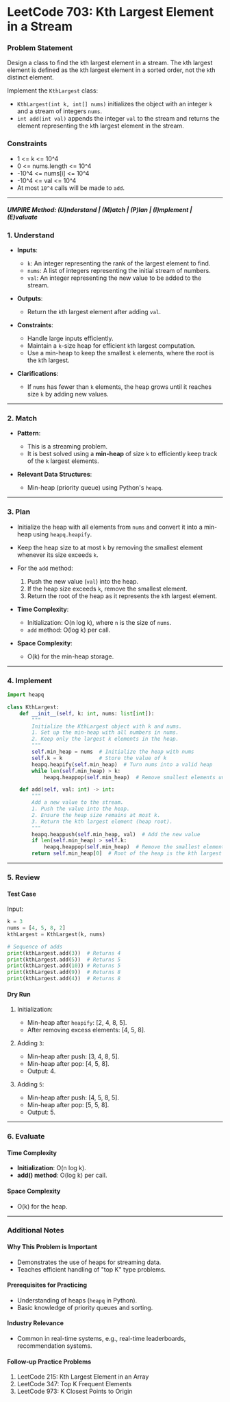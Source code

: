 # LeetCode 703: Kth Largest Element in a Stream

### Problem Statement

Design a class to find the `k`th largest element in a stream. The `k`th largest element is defined as the `k`th largest element in a sorted order, not the `k`th distinct element.

Implement the `KthLargest` class:
- `KthLargest(int k, int[] nums)` initializes the object with an integer `k` and a stream of integers `nums`.
- `int add(int val)` appends the integer `val` to the stream and returns the element representing the `k`th largest element in the stream.

### Constraints
- 1 <= k <= 10^4
- 0 <= nums.length <= 10^4
- -10^4 <= nums[i] <= 10^4
- -10^4 <= val <= 10^4
- At most `10^4` calls will be made to `add`.

---

##### UMPIRE Method: (U)nderstand | (M)atch | (P)lan | (I)mplement | (E)valuate

### 1. Understand
- **Inputs**:
  - `k`: An integer representing the rank of the largest element to find.
  - `nums`: A list of integers representing the initial stream of numbers.
  - `val`: An integer representing the new value to be added to the stream.
  
- **Outputs**:
  - Return the `k`th largest element after adding `val`.

- **Constraints**:
  - Handle large inputs efficiently.
  - Maintain a `k`-size heap for efficient `k`th largest computation.
  - Use a min-heap to keep the smallest `k` elements, where the root is the `k`th largest.

- **Clarifications**:
  - If `nums` has fewer than `k` elements, the heap grows until it reaches size `k` by adding new values.

---

### 2. Match
- **Pattern**:
  - This is a streaming problem.
  - It is best solved using a **min-heap** of size `k` to efficiently keep track of the `k` largest elements.
  
- **Relevant Data Structures**:
  - Min-heap (priority queue) using Python's `heapq`.

---

### 3. Plan
- Initialize the heap with all elements from `nums` and convert it into a min-heap using `heapq.heapify`.
- Keep the heap size to at most `k` by removing the smallest element whenever its size exceeds `k`.
- For the `add` method:
  1. Push the new value (`val`) into the heap.
  2. If the heap size exceeds `k`, remove the smallest element.
  3. Return the root of the heap as it represents the `k`th largest element.

- **Time Complexity**:
  - Initialization: O(n log k), where `n` is the size of `nums`.
  - `add` method: O(log k) per call.
  
- **Space Complexity**:
  - O(k) for the min-heap storage.

---

### 4. Implement

```python
import heapq

class KthLargest:
    def __init__(self, k: int, nums: list[int]):
        """
        Initialize the KthLargest object with k and nums.
        1. Set up the min-heap with all numbers in nums.
        2. Keep only the largest k elements in the heap.
        """
        self.min_heap = nums  # Initialize the heap with nums
        self.k = k            # Store the value of k
        heapq.heapify(self.min_heap)  # Turn nums into a valid heap
        while len(self.min_heap) > k:
            heapq.heappop(self.min_heap)  # Remove smallest elements until size = k

    def add(self, val: int) -> int:
        """
        Add a new value to the stream.
        1. Push the value into the heap.
        2. Ensure the heap size remains at most k.
        3. Return the kth largest element (heap root).
        """
        heapq.heappush(self.min_heap, val)  # Add the new value
        if len(self.min_heap) > self.k:
            heapq.heappop(self.min_heap)  # Remove the smallest element
        return self.min_heap[0]  # Root of the heap is the kth largest
```

---

### 5. Review

#### Test Case
Input:
```python
k = 3
nums = [4, 5, 8, 2]
kthLargest = KthLargest(k, nums)

# Sequence of adds
print(kthLargest.add(3))  # Returns 4
print(kthLargest.add(5))  # Returns 5
print(kthLargest.add(10)) # Returns 5
print(kthLargest.add(9))  # Returns 8
print(kthLargest.add(4))  # Returns 8
```

#### Dry Run
1. Initialization:
   - Min-heap after `heapify`: [2, 4, 8, 5].
   - After removing excess elements: [4, 5, 8].

2. Adding `3`:
   - Min-heap after push: [3, 4, 8, 5].
   - Min-heap after pop: [4, 5, 8].
   - Output: 4.

3. Adding `5`:
   - Min-heap after push: [4, 5, 8, 5].
   - Min-heap after pop: [5, 5, 8].
   - Output: 5.

---

### 6. Evaluate

#### Time Complexity
- **Initialization**: O(n log k).
- **add() method**: O(log k) per call.

#### Space Complexity
- O(k) for the heap.

---

### Additional Notes

#### Why This Problem is Important
- Demonstrates the use of heaps for streaming data.
- Teaches efficient handling of "top K" type problems.

#### Prerequisites for Practicing
- Understanding of heaps (`heapq` in Python).
- Basic knowledge of priority queues and sorting.

#### Industry Relevance
- Common in real-time systems, e.g., real-time leaderboards, recommendation systems.

#### Follow-up Practice Problems
1. LeetCode 215: Kth Largest Element in an Array
2. LeetCode 347: Top K Frequent Elements
3. LeetCode 973: K Closest Points to Origin
